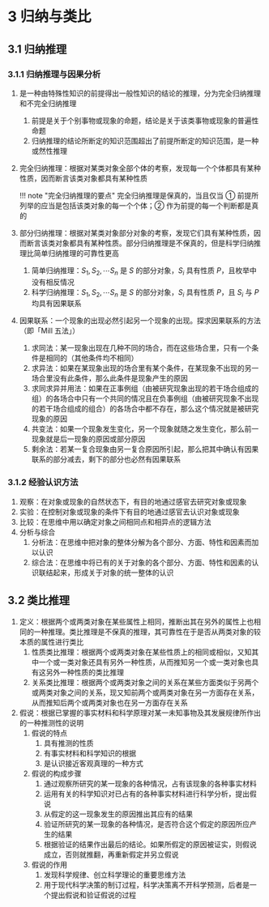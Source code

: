 # 3 归纳与类比

## 3.1 归纳推理
### 3.1.1 归纳推理与因果分析
1. 是一种由特殊性知识的前提得出一般性知识的结论的推理，分为完全归纳推理和不完全归纳推理
    1. 前提是关于个别事物或现象的命题，结论是关于该类事物或现象的普遍性命题
    2. 归纳推理的结论所断定的知识范围超出了前提所断定的知识范围，是一种或然性推理
2. 完全归纳推理：根据对某类对象全部个体的考察，发现每一个个体都具有某种性质，因而断言该类对象都具有某种性质

    !!! note "完全归纳推理的要点"
        完全归纳推理是保真的，当且仅当 ① 前提所列举的应当是包括该类对象的每一个个体；② 作为前提的每一个判断都是真的

3. 部分归纳推理：根据对某类对象部分对象的考察，发现它们具有某种性质，因而断言该类对象都具有某种性质。部分归纳推理是不保真的，但是科学归纳推理比简单归纳推理的可靠性更高
    1. 简单归纳推理：$S_1, S_2, \cdots S_n$ 是 $S$ 的部分对象，$S_i$ 具有性质 $P$，且枚举中没有相反情况
    2. 科学归纳推理：$S_1, S_2, \cdots S_n$ 是 $S$ 的部分对象，$S_i$ 具有性质 $P$，且 $S_i$ 与 $P$ 均具有因果联系
4. 因果联系：一个现象的出现必然引起另一个现象的出现。探求因果联系的方法（即「$\text{Mill}$ 五法」）
    1. 求同法：某一现象出现在几种不同的场合，而在这些场合里，只有一个条件是相同的（其他条件均不相同）
    2. 求异法：如果在某现象出现的场合里有某个条件，在某现象不出现的另一场合里没有此条件，那么此条件是现象产生的原因
    3. 求同求异并用法：如果在正事例组（由被研究现象出现的若干场合组成的组）的各场合中只有一个共同的情况且在负事例组（由被研究现象不出现的若干场合组成的组合）的各场合中都不存在，那么这个情况就是被研究现象的原因
    4. 共变法：如果一个现象发生变化，另一个现象就随之发生变化，那么前一现象就是后一现象的原因或部分原因
    5. 剩余法：若某一复合现象由另一复合原因所引起，那么把其中确认有因果联系的部分减去，剩下的部分也必然有因果联系

### 3.1.2 经验认识方法
1. 观察：在对象或现象的自然状态下，有目的地通过感官去研究对象或现象
2. 实验：在控制对象或现象的条件下有目的地通过感官去认识对象或现象
3. 比较：在思维中用以确定对象之间相同点和相异点的逻辑方法
4. 分析与综合
    1. 分析法：在思维中把对象的整体分解为各个部分、方面、特性和因素而加以认识
    2. 综合法：在思维中将已有的关于对象的各个部分、方面、特性和因素的认识联结起来，形成关于对象的统一整体的认识

## 3.2 类比推理
1. 定义：根据两个或两类对象在某些属性上相同，推断出其在另外的属性上也相同的一种推理。类比推理是不保真的推理，其可靠性在于是否从两类对象的较本质的属性进行类比
    1. 性质类比推理：根据两个或两类对象在某些性质上的相同或相似，又知其中一个或一类对象还具有另外一种性质，从而推知另一个或一类对象也具有这另外一种性质的类比推理
    2. 关系类比推理：根据两个或两类对象之间的关系在某些方面类似于另两个或两类对象之间的关系，现又知前两个或两类对象在另一方面存在关系，从而推知后两个或两类对象也在另一方面存在关系
2. 假说：根据已掌握的事实材料和科学原理对某一未知事物及其发展规律所作出的一种推测性的说明
    1. 假说的特点
        1. 具有推测的性质
        2. 有事实材料和科学知识的根据
        3. 是认识接近客观真理的一种方式
    2. 假说的构成步骤
        1. 通过观察所研究的某一现象的各种情况，占有该现象的各种事实材料
        2. 运用有关的科学知识对已占有的各种事实材料进行科学分析，提出假说
        3. 从假定的这一现象发生的原因推出其应有的结果
        4. 验证所研究的某一现象的各种情况，是否符合这个假定的原因所应产生的结果
        5. 根据验证的结果作出最后的结论。如果所假定的原因被证实，则假说成立，否则就推翻，再重新假定并另立假说
    3. 假说的作用
        1. 发现科学规律、创立科学理论的重要思维方法
        2. 用于现代科学决策的制订过程，科学决策离不开科学预测，后者是一个提出假说和验证假说的过程
